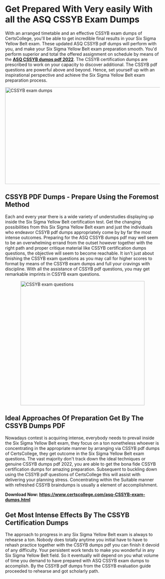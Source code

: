 <h1><strong>Get Prepared With Very easily With all the ASQ CSSYB Exam Dumps&nbsp;</strong></h1>
<p><span style="font-weight: 400;">With an arranged timetable and an effective  CSSYB exam dumps of CertsCollege, you'll be able to get incredible final results in your Six Sigma Yellow Belt exam. These updated ASQ CSSYB pdf dumps will perform with you, and make your Six Sigma Yellow Belt exam preparation smooth. You'd perform superior and total the offered assignment on schedule by means of the <strong><a href="https://www.certscollege.com/asq-CSSYB-exam-dumps.html">ASQ CSSYB dumps pdf 2022</a></strong>. The CSSYB certification dumps are prescribed to work on your capacity to discover additional. The  CSSYB pdf questions are powerful above and beyond. Hence, set yourself up with an inspirational perspective and achieve the Six Sigma Yellow Belt exam preparation process.&nbsp;</span></p>
<p><span style="font-weight: 400;"><img style="display: block; margin-left: auto; margin-right: auto;" src="https://i.ibb.co/CPDK3ps/Yellow-and-Blue-Initiative-Blog-Banner.png" alt="CSSYB exam dumps" width="559" height="315" /></span></p>
<h2><strong>CSSYB PDF Dumps - Prepare Using the Foremost Method</strong></h2>
<p><span style="font-weight: 400;">Each and every year there is a wide variety of understudies displaying up inside the Six Sigma Yellow Belt certification test. Get the changing possibilities from this Six Sigma Yellow Belt exam and just the individuals who endeavor CSSYB pdf dumps appropriately come by by far the most intense outcomes. Preparing for the ASQ CSSYB dumps pdf may well seem to be an overwhelming errand from the outset however together with the right path and proper critique material like CSSYB certification dumps questions, the objective will seem to become reachable. It isn't just about finishing the CSSYB exam questions as you may call for higher scores to format by means of the CSSYB exam dumps and full your cravings with discipline. With all the assistance of CSSYB pdf questions, you may get remarkable imprints in CSSYB exam questions.</span></p>
<p><span style="font-weight: 400;"><a href="https://tinyurl.com/yawko3p6"><img style="display: block; margin-left: auto; margin-right: auto;" src="https://i.ibb.co/9tMrhdY/Teacher-Appreciation-Invitation.png" alt="CSSYB exam questions " width="404" height="404" /></a></span></p>
<h2><strong>Ideal Approaches Of Preparation Get By The CSSYB Dumps PDF</strong></h2>
<p><span style="font-weight: 400;">Nowadays contest is acquiring intense, everybody needs to prevail inside the Six Sigma Yellow Belt exam, they focus on a ton nonetheless whoever is concentrating in the appropriate manner by arranging via CSSYB pdf dumps of CertsCollege, they get outcome in the Six Sigma Yellow Belt exam questions. The vast majority don't track down the ideal techniques or genuine CSSYB dumps pdf 2022, you are able to get the bona fide CSSYB certification dumps for amazing preparation. Subsequent to buckling down using the  CSSYB pdf questions of CertsCollege this will assist with delivering your planning stress. Concentrating within the Suitable manner with refreshed CSSYB braindumps is usually a element of accomplishment.</span></p>
<p><span style="font-weight: 400;"><strong>Download Now: <a href="https://www.certscollege.com/asq-CSSYB-exam-dumps.html">https://www.certscollege.com/asq-CSSYB-exam-dumps.html</a></strong></span></p>
<h2><strong>Get Most Intense Effects By The CSSYB Certification Dumps</strong></h2>
<p><span style="font-weight: 400;">The approach to progress in any Six Sigma Yellow Belt exam is always to rehearse a ton. Nobody does totally anytime you initial have to have to rehash practice together with the CSSYB dumps pdf you can finish it devoid of any difficulty. Your persistent work tends to make you wonderful in any Six Sigma Yellow Belt field. So it eventually will depend on you what volume of time you demand to have prepared with ASQ CSSYB exam dumps to accomplish. By the CSSYB pdf dumps from the CSSYB evaluation guide proceeded to rehearse and got scholarly path.</span></p>
